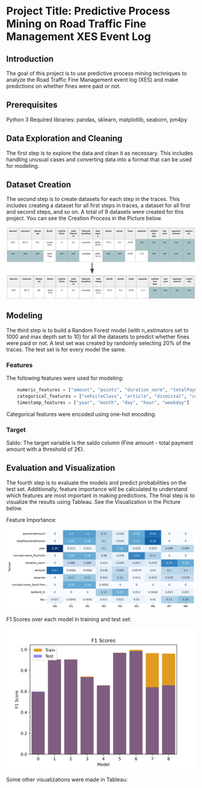 
# Project Title: Predictive Process Mining on Road Traffic Fine Management XES Event Log
## Introduction
The goal of this project is to use predictive process mining techniques to analyze the Road Traffic Fine Management event log (XES) and make predictions on whether fines were paid or not.

## Prerequisites
Python 3
Required libraries: pandas, sklearn, matplotlib, seaborn, pm4py

## Data Exploration and Cleaning
The first step is to explore the data and clean it as necessary. This includes handling unusual cases and converting data into a format that can be used for modeling.

## Dataset Creation
The second step is to create datasets for each step in the traces. This includes creating a dataset for all first steps in traces, a dataset for all first and second steps, and so on. A total of 9 datasets were created for this project. You can see the Creation Process in the Picture below.

![Creation Process](stats_and_vis/Bild1.png)



## Modeling
The third step is to build a Random Forest model (with n_estimators set to 1000 and max depth set to 10) for all the datasets to predict whether fines were paid or not. A test set was created by randomly selecting 20% of the traces. The test set is for every model the same.

### Features
 The following features were used for modeling:
```python	
    numeric_features = ["amount", "points", "duration_norm", "totalPaymentAmount", "expense", "paymentAmount"]
    categorical_features = ["vehicleClass", "article", "dismissal", "concept:name","notificationType", "lastSent", "matricola"]
    timestamp_features = ["year", "month", "day", "hour", "weekday"]
```
Categorical features were encoded using one-hot encoding.

### Target 
Saldo: The target variable is the saldo column (Fine amount - total payment amount with a threshold of 2€).

## Evaluation and Visualization
The fourth step is to evaluate the models and predict probabilities on the test set. Additionally, feature importance will be calculated to understand which features are most important in making predictions. The final step is to visualize the results using Tableau.
See the Visualization in the Picture below.

Feature Importance:

![Feature Importance](stats_and_vis/feature_importance/ranked_features.png)

F1 Scores over each model in training and test set:

![F1 Scores each Model](stats_and_vis/model_metrics/f1_scores.png)

Some other visualizations were made in Tableau:


